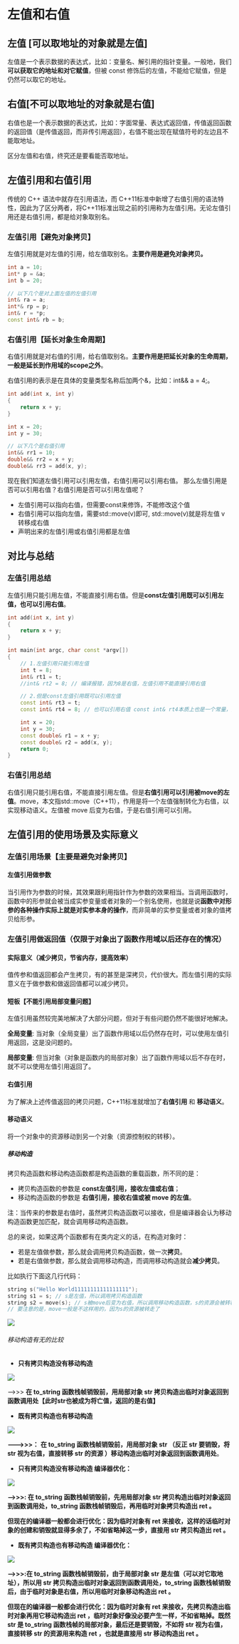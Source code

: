 # 左值和右值

## 左值 [可以取地址的对象就是左值]

左值是一个表示数据的表达式，比如：变量名、解引用的指针变量。一般地，我们**可以获取它的地址和对它赋值**，但被 const 修饰后的左值，不能给它赋值，但是仍然可以取它的地址。

## 右值[不可以取地址的对象就是右值]

右值也是一个表示数据的表达式，比如：字面常量、表达式返回值，传值返回函数的返回值（是传值返回，而非传引用返回），右值不能出现在赋值符号的左边且不能取地址。

区分左值和右值，终究还是要看能否取地址。

## 左值引用和右值引用

传统的 C++ 语法中就存在引用语法，而 C++11标准中新增了右值引用的语法特性，因此为了区分两者，将C++11标准出现之前的引用称为左值引用。无论左值引用还是右值引用，都是给对象取别名。

### 左值引用【避免对象拷贝】

左值引用就是对左值的引用，给左值取别名。**主要作用是避免对象拷贝。**

```c++
int a = 10;
int* p = &a;
int b = 20;

// 以下几个是对上面左值的左值引用
int& ra = a;
int*& rp = p;
int& r = *p;
const int& rb = b;
```

### 右值引用【延长对象生命周期】

右值引用就是对右值的引用，给右值取别名。**主要作用是把延长对象的生命周期，一般是延长到作用域的scope之外**。

右值引用的表示是在具体的变量类型名称后加两个&，比如：int&& a = 4;。

```c++
int add(int x, int y)
{
    return x + y;
}

int x = 20;
int y = 30;

// 以下几个是右值引用
int&& rr1 = 10;
double&& rr2 = x + y;
double&& rr3 = add(x, y);
```

现在我们知道左值引用可以引用左值，右值引用可以引用右值。
那么左值引用是否可以引用右值？右值引用是否可以引用左值呢？

- 左值引用可以指向右值，但需要const来修饰，不能修改这个值
- 右值引用可以指向左值，需要std::move(v)即可, std::move(v)就是将左值 v 转移成右值
- 声明出来的左值引用或右值引用都是左值

## 对比与总结

### 左值引用总结

左值引用只能引用左值，不能直接引用右值。但是**const左值引用既可以引用左值，也可以引用右值**。

```c++
int add(int x, int y)
{
    return x + y;
}

int main(int argc, char const *argv[])
{
    // 1.左值引用只能引用左值
    int t = 8;
    int& rt1 = t;
    //int& rt2 = 8; // 编译报错，因为8是右值，左值引用不能直接引用右值

    // 2.但是const左值引用既可以引用左值
    const int& rt3 = t;
    const int& rt4 = 8; // 也可以引用右值 const int& rt4本质上也是一个常量，指向一个不能被修改的右值，也是安全的

    int x = 20;
    int y = 30;   
    const double& r1 = x + y;
    const double& r2 = add(x, y);
    return 0;
}
```

### 右值引用总结

右值引用只能引用右值，不能直接引用左值。但是**右值引用可以引用被move的左值**。move，本文指std::move（C++11），作用是将一个左值强制转化为右值，以实现移动语义。左值被 move 后变为右值，于是右值引用可以引用。

## 左值引用的使用场景及实际意义

### 左值引用场景【主要是避免对象拷贝】

#### 左值引用做参数

当引用作为参数的时候，其效果跟利用指针作为参数的效果相当。当调用函数时，函数中的形参就会被当成实参变量或者对象的一个别名使用，也就是说**函数中对形参的各种操作实际上就是对实参本身的操作**，而非简单的实参变量或者对象的值拷贝给形参。

### 左值引用做返回值（仅限于对象出了函数作用域以后还存在的情况）

#### 实际意义（减少拷贝，节省内存，提高效率）

值传参和值返回都会产生拷贝，有的甚至是深拷贝，代价很大。而左值引用的实际意义在于做参数和做返回值都可以减少拷贝。

#### 短板【不能引用局部变量问题】

左值引用虽然较完美地解决了大部分问题，但对于有些问题仍然不能很好地解决。

**全局变量**: 当对象（全局变量）出了函数作用域以后仍然存在时，可以使用左值引用返回，这是没问题的。

**局部变量**: 但当对象（对象是函数内的局部对象）出了函数作用域以后不存在时，就不可以使用左值引用返回了。

#### 右值引用

为了解决上述传值返回的拷贝问题，C++11标准就增加了**右值引用** 和 **移动语义**。

#### 移动语义

将一个对象中的资源移动到另一个对象（资源控制权的转移）。

##### 移动构造

拷贝构造函数和移动构造函数都是构造函数的重载函数，所不同的是：

- 拷贝构造函数的参数是 **const左值引用，接收左值或右值**；
- 移动构造函数的参数是 **右值引用，接收右值或被 move 的左值**。

注：当传来的参数是右值时，虽然拷贝构造函数可以接收，但是编译器会认为移动构造函数更加匹配，就会调用移动构造函数。

总的来说，如果这两个函数都有在类内定义的话，在构造对象时：

- 若是左值做参数，那么就会调用拷贝构造函数，做一次**拷贝**。
- 若是右值做参数，那么就会调用移动构造，而调用移动构造就会**减少拷贝**。

比如执行下面这几行代码：

```c++
string s("Hello World11111111111111111");
string s1 = s; // s是左值，所以调用拷贝构造函数
string s2 = move(s); // s被move后变为右值，所以调用移动构造函数，s的资源会被转移用来构造s2
// 要注意的是，move一般是不这样用的，因为s的资源被转走了
```

![](images/1561260-20230201143849477-1773655910.png)

###### 移动构造有无的比较

- **只有拷贝构造没有移动构造**

![](images/1561260-20230201144808042-640790079.png)

-->>>  **在 to_string 函数栈帧销毁前，用局部对象 str 拷贝构造出临时对象返回到函数调用处【此时str也被成为将亡值，返回的是右值】**

- **既有拷贝构造也有移动构造**

![](images/1561260-20230201145058159-1898728599.png)

**--->>>：** **在 to_string 函数栈帧销毁前，用局部对象 str （反正 str 要销毁，将 str 视为右值，直接转移 str 的资源 ）移动构造出临时对象返回到函数调用处**。

- **只有拷贝构造没有移动构造 编译器优化：**

![](images/1561260-20230201145342848-1222428997.png)

**-->>>: 在 to_string 函数栈帧销毁前，先用局部对象 str 拷贝构造出临时对象返回到函数调用处，to_string 函数栈帧销毁后，再用临时对象拷贝构造出 ret 。**

**但现在的编译器一般都会进行优化：因为临时对象有 ret 来接收，这样的话临时对象的创建和销毁就显得多余了，不如省略掉这一步，直接用 str 拷贝构造出 ret 。**

- **既有拷贝构造也有移动构造 编译器优化：**

![](images/1561260-20230201145714218-1241979520.png)

**-->>>:在 to_string 函数栈帧销毁前，由于局部对象 str 是左值（可以对它取地址），所以用 str 拷贝构造出临时对象返回到函数调用处，to_string 函数栈帧销毁后，由于临时对象是右值，所以用临时对象移动构造出 ret 。**

**但现在的编译器一般都会进行优化：因为临时对象有 ret 来接收，先拷贝构造出临时对象再用它移动构造出 ret ，临时对象好像没必要产生一样，不如省略掉。既然 str 是 to_string 函数栈帧的局部对象，最后还是要销毁，不如将 str 视为右值，直接转移 str 的资源用来构造 ret ，也就是直接用 str 移动构造出 ret 。**